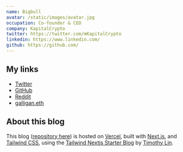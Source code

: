```yaml
---
name: Bigbull
avatar: /static/images/avatar.jpg
occupation: Co-founder & CEO
company: KapitalCrypto
twitter: https://twitter.com/mKapitalCrypto
linkedin: https://www.linkedin.com/
github: https://github.com/
---
```


## My links

- [Twitter](https://twitter.com/KapitalCrypto)
- [GitHub](https://github.com/galligan)
- [Reddit](https://reddit.com/u/mg0716)
- [galligan.eth](https://bigbull.eth)

## About this blog

This blog ([repository here](https://github.com/galligan/web)) is hosted on [Vercel](https://vercel.com/), built with [Next.js](https://nextjs.org/), and [Tailwind CSS](https://tailwindcss.com/), using the [Tailwind Nextjs Starter Blog](https://github.com/timlrx/tailwind-nextjs-starter-blog) by [Timothy Lin](https://twitter.com/timlrxx).
